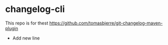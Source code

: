 # changelog-cli

This repo is for thest https://github.com/tomasbjerre/git-changelog-maven-plugin

- Add new line